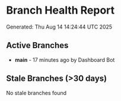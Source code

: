 # Branch Health Report
Generated: Thu Aug 14 14:24:44 UTC 2025

## Active Branches
- **main** - 17 minutes ago by Dashboard Bot

## Stale Branches (>30 days)
No stale branches found
